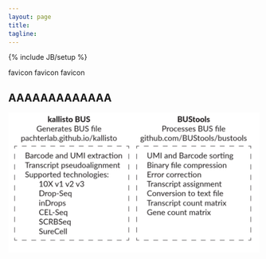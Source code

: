 ```yaml
---
layout: page
title: 
tagline: 
---
```

{% include JB/setup %}
<link rel="shortcut icon" type="image/png" href="/favicon.png">


favicon
favicon
favicon
## AAAAAAAAAAAAA

[<img src = "kallisto_bus_overview.png">](about.html)

